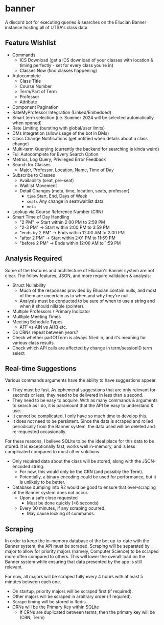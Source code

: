 # banner

A discord bot for executing queries & searches on the Ellucian Banner instance hosting all of UTSA's class data.

## Feature Wishlist

- Commands
  - ICS Download (get a ICS download of your classes with location & timing perfectly - set for every class you're in)
  - Classes Now (find classes happening)
- Autocomplete
  - Class Title
  - Course Number
  - Term/Part of Term
  - Professor
  - Attribute
- Component Pagination
- RateMyProfessor Integration (Linked/Embedded)
- Smart term selection (i.e. Summer 2024 will be selected automatically when opened)
- Rate Limiting (bursting with global/user limits)
- DMs Integration (allow usage of the bot in DMs)
- Class Change Notifications (get notified when details about a class change)
- Multi-term Querying (currently the backend for searching is kinda weird)
- Full Autocomplete for Every Search Option
- Metrics, Log Query, Privileged Error Feedback
- Search for Classes
    - Major, Professor, Location, Name, Time of Day
- Subscribe to Classes
    - Availability (seat, pre-seat)
    - Waitlist Movement
    - Detail Changes (meta, time, location, seats, professor)
        - `time` Start, End, Days of Week
        - `seats` Any change in seat/waitlist data
        - `meta` 
- Lookup via Course Reference Number (CRN)
- Smart Time of Day Handling
    - "2 PM" -> Start within 2:00 PM to 2:59 PM
    - "2-3 PM" -> Start within 2:00 PM to 3:59 PM
    - "ends by 2 PM" -> Ends within 12:00 AM to 2:00 PM
    - "after 2 PM" -> Start within 2:01 PM to 11:59 PM
    - "before 2 PM" -> Ends within 12:00 AM to 1:59 PM

## Analysis Required

Some of the features and architecture of Ellucian's Banner system are not clear.
The follow features, JSON, and more require validation & analysis:

- Struct Nullability
  - Much of the responses provided by Ellucian contain nulls, and most of them are uncertain as to when and why they're null.
  - Analysis must be conducted to be sure of when to use a string and when it should nillable (pointer).
- Multiple Professors / Primary Indicator
- Mulltiple Meeting Times
- Meeting Schedule Types
  - AFF vs AIN vs AHB etc.
- Do CRNs repeat between years?
- Check whether partOfTerm is always filled in, and it's meaning for various class results.
- Check which API calls are affected by change in term/sessionID term select

## Real-time Suggestions

Various commands arguments have the ability to have suggestions appear.

- They must be fast. As ephemeral suggestions that are only relevant for seconds or less, they need to be delivered in less than a second.
- They need to be easy to acquire. With as many commands & arguments to search as I do, it is paramount that the API be easy to understand & use.
- It cannot be complicated. I only have so much time to develop this.
- It does not need to be persistent. Since the data is scraped and rolled periodically from the Banner system, the data used will be deleted and re-requested occasionally.

For these reasons, I believe SQLite to be the ideal place for this data to be stored.
It is exceptionally fast, works well in-memory, and is less complicated compared to most other solutions.

- Only required data about the class will be stored, along with the JSON-encoded string.
  - For now, this would only be the CRN (and possibly the Term).
  - Potentially, a binary encoding could be used for performance, but it is unlikely to be better.
- Database dumping into R2 would be good to ensure that over-scraping of the Banner system does not occur.
  - Upon a safe close requested
    - Must be done quickly (<8 seconds)
  - Every 30 minutes, if any scraping ocurred.
    - May cause locking of commands.

## Scraping

In order to keep the in-memory database of the bot up-to-date with the Banner system, the API must be scraped.
Scraping will be separated by major to allow for priority majors (namely, Computer Science) to be scraped more often compared to others.
This will lower the overall load on the Banner system while ensuring that data presented by the app is still relevant.

For now, all majors will be scraped fully every 4 hours with at least 5 minutes between each one.
- On startup, priority majors will be scraped first (if required).
- Other majors will be scraped in arbitrary order (if required).
- Scrape timing will be stored in Redis.
- CRNs will be the Primary Key within SQLite
  - If CRNs are duplicated between terms, then the primary key will be (CRN, Term)